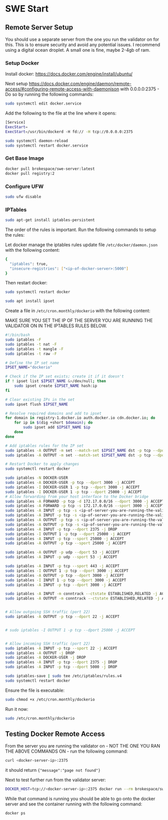 # SWE Start


## Remote Server Setup

You should use a separate server from the one you run the validator on for this. This is to ensure security and avoid any potential issues. I recommend using a digital ocean droplet. A small one is fine, maybe 2-4gb of ram. 

### Setup Docker

Install docker: https://docs.docker.com/engine/install/ubuntu/

Next setup https://docs.docker.com/engine/daemon/remote-access/#configuring-remote-access-with-daemonjson with 0.0.0.0:2375 - Do so by running the following commands:

```bash
sudo systemctl edit docker.service
```

Add the following to the file at the line where it opens:
```bash
[Service]
ExecStart=
ExecStart=/usr/bin/dockerd -H fd:// -H tcp://0.0.0.0:2375
```

```bash
sudo systemctl daemon-reload
sudo systemctl restart docker.service
```

### Get Base Image

```bash
docker pull brokespace/swe-server:latest
docker pull registry:2
```

### Configure UFW

```bash
sudo ufw disable
```


### IPTables 
```bash
sudo apt-get install iptables-persistent
```

The order of the rules is important. Run the following commands to setup the rules:


Let docker manage the iptables rules update file `/etc/docker/daemon.json` with the following content:
```bash
{
  "iptables": true,
  "insecure-registries": ["<ip-of-docker-server>:5000"]
}
```

Then restart docker:
```bash
sudo systemctl restart docker
```

```bash
sudo apt install ipset
```

Create a file in `/etc/cron.monthly/dockerio` with the following content:

MAKE SURE YOU SET THE IP OF THE SERVER YOU ARE RUNNING THE VALIDATOR ON IN THE IPTABLES RULES BELOW.

```bash
#!/bin/bash
sudo iptables -F
sudo iptables -t nat -F
sudo iptables -t mangle -F
sudo iptables -t raw -F

# Define the IP set name
IPSET_NAME="dockerio"

# Check if the IP set exists; create it if it doesn't
if ! ipset list $IPSET_NAME &>/dev/null; then
    sudo ipset create $IPSET_NAME hash:ip
fi

# Clear existing IPs in the set
sudo ipset flush $IPSET_NAME

# Resolve required domains and add to ipset
for domain in registry-1.docker.io auth.docker.io cdn.docker.io; do
    for ip in $(dig +short $domain); do
        sudo ipset add $IPSET_NAME $ip
    done
done

# Add iptables rules for the IP set
sudo iptables -A OUTPUT -m set --match-set $IPSET_NAME dst -p tcp --dport 443 -j ACCEPT
sudo iptables -A OUTPUT -m set --match-set $IPSET_NAME dst -p tcp --dport 80 -j ACCEPT

# Restart Docker to apply changes
sudo systemctl restart docker

sudo iptables -N DOCKER-USER
sudo iptables -A DOCKER-USER -p tcp --dport 3000 -j ACCEPT
sudo iptables -I DOCKER-USER 1 -p tcp --dport 3000 -j ACCEPT
sudo iptables -I DOCKER-USER 1 -p tcp --dport 25000 -j ACCEPT
# Allow forwarding from your host interface to the Docker bridge
sudo iptables -A FORWARD -p tcp -d 172.17.0.0/16 --dport 3000 -j ACCEPT
sudo iptables -A FORWARD -p tcp -s 172.17.0.0/16 --sport 3000 -j ACCEPT
sudo iptables -A INPUT -p tcp -s <ip-of-server-you-are-running-the-validator-on> --dport 2375 -j ACCEPT
sudo iptables -A INPUT -p tcp -s <ip-of-server-you-are-running-the-validator-on> --dport 5000 -j ACCEPT
sudo iptables -A OUTPUT -p tcp -s <ip-of-server-you-are-running-the-validator-on> --dport 2375 -j ACCEPT
sudo iptables -A OUTPUT -p tcp -s <ip-of-server-you-are-running-the-validator-on> --dport 5000 -j ACCEPT
sudo iptables -A INPUT -p tcp --dport 2375 -j DROP
sudo iptables -I OUTPUT 1 -p tcp --dport 25000 -j ACCEPT
sudo iptables -A INPUT -p tcp --sport 25000 -j ACCEPT
sudo iptables -A OUTPUT -p tcp --sport 25000 -j ACCEPT

sudo iptables -A OUTPUT -p udp --dport 53 -j ACCEPT
sudo iptables -A INPUT -p udp --sport 53 -j ACCEPT

sudo iptables -A INPUT -p tcp --sport 443 -j ACCEPT
sudo iptables -I OUTPUT 1 -p tcp --dport 3000 -j ACCEPT
sudo iptables -A OUTPUT -p tcp --dport 3000 -j ACCEPT
sudo iptables -I INPUT 1 -p tcp --dport 3000 -j ACCEPT
sudo iptables -A INPUT -p tcp --dport 3000 -j ACCEPT

sudo iptables -A INPUT -m conntrack --ctstate ESTABLISHED,RELATED -j ACCEPT
sudo iptables -A OUTPUT -m conntrack --ctstate ESTABLISHED,RELATED -j ACCEPT


# Allow outgoing SSH traffic (port 22)
sudo iptables -A OUTPUT -p tcp --dport 22 -j ACCEPT


# sudo iptables -I OUTPUT 1 -p tcp --dport 25000 -j ACCEPT


# Allow incoming SSH traffic (port 22)
sudo iptables -A INPUT -p tcp --sport 22 -j ACCEPT
sudo iptables -A OUTPUT -j DROP
sudo iptables -A DOCKER-USER -j DROP
sudo iptables -A INPUT -p tcp --dport 2375 -j DROP
sudo iptables -A INPUT -p tcp --dport 5000 -j DROP

sudo iptables-save | sudo tee /etc/iptables/rules.v4
sudo systemctl restart docker

```

Ensure the file is executable:
```bash
sudo chmod +x /etc/cron.monthly/dockerio
```

Run it now:

```bash
sudo /etc/cron.monthly/dockerio
```



## Testing Docker Remote Access

From the server you are running the validator on - NOT THE ONE YOU RAN THE ABOVE COMMANDS ON - run the following command:

```bash
curl <docker-server-ip>:2375
```

it should return `{"message":"page not found"}`

Next to test further run from the validator server:

```bash
DOCKER_HOST=tcp://<docker-server-ip>:2375 docker run --rm brokespace/swe-server:latest bash -c "sleep 600"
```

While that command is running you should be able to go onto the docker server and see the container running with the following command:

```bash
docker ps
```